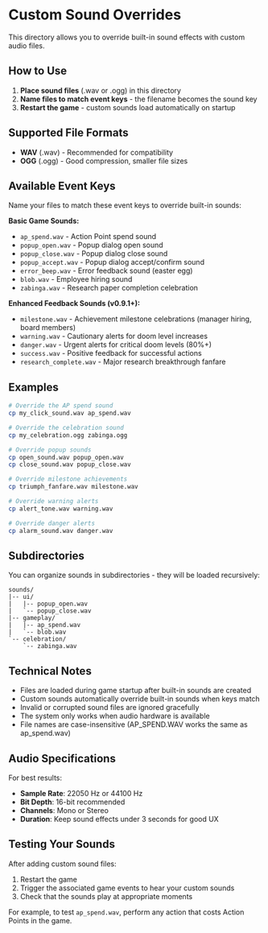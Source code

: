 # Custom Sound Overrides

This directory allows you to override built-in sound effects with custom audio files.

## How to Use

1. **Place sound files** (.wav or .ogg) in this directory
2. **Name files to match event keys** - the filename becomes the sound key
3. **Restart the game** - custom sounds load automatically on startup

## Supported File Formats

- **WAV** (.wav) - Recommended for compatibility
- **OGG** (.ogg) - Good compression, smaller file sizes

## Available Event Keys

Name your files to match these event keys to override built-in sounds:

**Basic Game Sounds:**
- `ap_spend.wav` - Action Point spend sound
- `popup_open.wav` - Popup dialog open sound  
- `popup_close.wav` - Popup dialog close sound
- `popup_accept.wav` - Popup dialog accept/confirm sound
- `error_beep.wav` - Error feedback sound (easter egg)
- `blob.wav` - Employee hiring sound
- `zabinga.wav` - Research paper completion celebration

**Enhanced Feedback Sounds (v0.9.1+):**
- `milestone.wav` - Achievement milestone celebrations (manager hiring, board members)
- `warning.wav` - Cautionary alerts for doom level increases
- `danger.wav` - Urgent alerts for critical doom levels (80%+)
- `success.wav` - Positive feedback for successful actions
- `research_complete.wav` - Major research breakthrough fanfare

## Examples

```bash
# Override the AP spend sound
cp my_click_sound.wav ap_spend.wav

# Override the celebration sound
cp my_celebration.ogg zabinga.ogg

# Override popup sounds
cp open_sound.wav popup_open.wav
cp close_sound.wav popup_close.wav

# Override milestone achievements  
cp triumph_fanfare.wav milestone.wav

# Override warning alerts
cp alert_tone.wav warning.wav

# Override danger alerts
cp alarm_sound.wav danger.wav
```

## Subdirectories

You can organize sounds in subdirectories - they will be loaded recursively:

```
sounds/
|-- ui/
|   |-- popup_open.wav
|   `-- popup_close.wav
|-- gameplay/
|   |-- ap_spend.wav
|   `-- blob.wav
`-- celebration/
    `-- zabinga.wav
```

## Technical Notes

- Files are loaded during game startup after built-in sounds are created
- Custom sounds automatically override built-in sounds when keys match
- Invalid or corrupted sound files are ignored gracefully
- The system only works when audio hardware is available
- File names are case-insensitive (AP_SPEND.WAV works the same as ap_spend.wav)

## Audio Specifications

For best results:
- **Sample Rate**: 22050 Hz or 44100 Hz
- **Bit Depth**: 16-bit recommended  
- **Channels**: Mono or Stereo
- **Duration**: Keep sound effects under 3 seconds for good UX

## Testing Your Sounds

After adding custom sound files:
1. Restart the game
2. Trigger the associated game events to hear your custom sounds
3. Check that the sounds play at appropriate moments

For example, to test `ap_spend.wav`, perform any action that costs Action Points in the game.